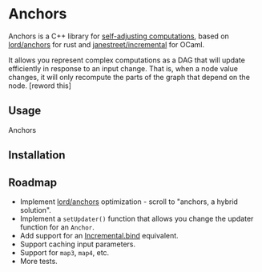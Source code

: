 # Anchors

Anchors is a C++ library for [self-adjusting computations](https://lord.io/spreadsheets/), based
on [lord/anchors](https://github.com/lord/anchors) for rust
and [janestreet/incremental](https://github.com/janestreet/incremental) for OCaml.

It allows you represent complex computations as a DAG that will update efficiently in response to an input change. That
is, when a node value changes, it will only recompute the parts of the graph that depend on the node. [reword this]

## Usage

Anchors

## Installation

## Roadmap

- Implement [lord/anchors](https://lord.io/spreadsheets/) optimization - scroll to "anchors, a hybrid solution".
- Implement a `setUpdater()` function that allows you change the updater function for an `Anchor`.
- Add support for
  an [Incremental.bind](https://ocaml.janestreet.com/ocaml-core/latest/doc/incremental/Incremental__/Incremental_intf/#bind)
  equivalent.
- Support caching input parameters.
- Support for `map3`, `map4`, etc.
- More tests.